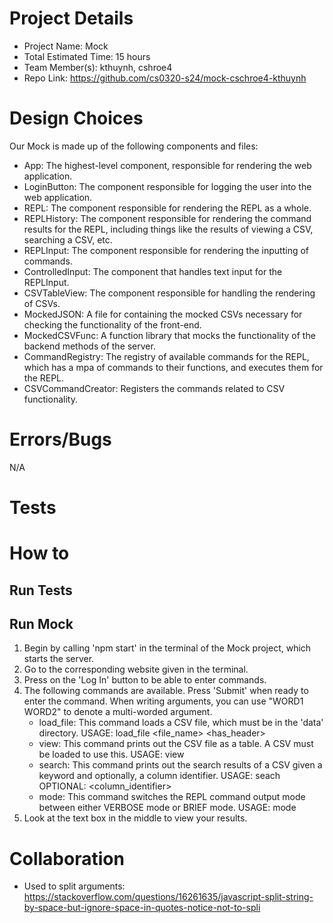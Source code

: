 # Project Details

- Project Name: Mock
- Total Estimated Time: 15 hours
- Team Member(s): kthuynh, cshroe4
- Repo Link: https://github.com/cs0320-s24/mock-cschroe4-kthuynh

# Design Choices

Our Mock is made up of the following components and files:

- App: The highest-level component, responsible for rendering the web application.
- LoginButton: The component responsible for logging the user into the web application.
- REPL: The component responsible for rendering the REPL as a whole.
- REPLHistory: The component responsible for rendering the command results for the REPL, including things like the results of viewing a CSV, searching a CSV, etc.
- REPLInput: The component responsible for rendering the inputting of commands.
- ControlledInput: The component that handles text input for the REPLInput.
- CSVTableView: The component responsible for handling the rendering of CSVs.
- MockedJSON: A file for containing the mocked CSVs necessary for checking the functionality of the front-end.
- MockedCSVFunc: A function library that mocks the functionality of the backend methods of the server.
- CommandRegistry: The registry of available commands for the REPL, which has a mpa of commands to their functions, and executes them for the REPL.
- CSVCommandCreator: Registers the commands related to CSV functionality.

# Errors/Bugs

N/A

# Tests

# How to

## Run Tests

## Run Mock

1. Begin by calling 'npm start' in the terminal of the Mock project, which starts the server.
2. Go to the corresponding website given in the terminal.
3. Press on the 'Log In' button to be able to enter commands.
4. The following commands are available. Press 'Submit' when ready to enter the command. When writing arguments, you can use "WORD1 WORD2" to denote a multi-worded argument.
   - load_file: This command loads a CSV file, which must be in the 'data' directory. USAGE: load_file <file_name> <has_header>
   - view: This command prints out the CSV file as a table. A CSV must be loaded to use this. USAGE: view
   - search: This command prints out the search results of a CSV given a keyword and optionally, a column identifier. USAGE: seach <keyword> OPTIONAL: <column_identifier>
   - mode: This command switches the REPL command output mode between either VERBOSE mode or BRIEF mode. USAGE: mode
5. Look at the text box in the middle to view your results.

# Collaboration

- Used to split arguments: https://stackoverflow.com/questions/16261635/javascript-split-string-by-space-but-ignore-space-in-quotes-notice-not-to-spli
